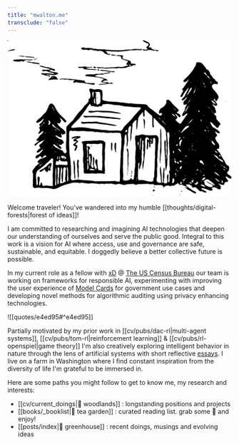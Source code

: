 ```yaml
---
title: "mwalton.me"
transclude: "false"
---
```

<p align="center">
<img src="./thoreaus_hut.svg" height="350" />
</p>

Welcome traveler! You've wandered into my humble [[thoughts/digital-forests|forest of ideas]]! 

I am committed to researching and imagining AI technologies that deepen our understanding of ourselves and serve the public good. Integral to this work is a vision for AI where access, use and governance are safe, sustainable, and equitable. I doggedly believe a better collective future is possible.

In my current role as a fellow with [xD](https://www.xd.gov/) @ [The US Census Bureau](https://www.census.gov/en.html) our team is working on frameworks for responsible AI, experimenting with improving the user experience of [Model Cards](https://bias.xd.gov/) for government use cases and developing novel methods for algorithmic auditing using privacy enhancing technologies.

![[quotes/e4ed95#^e4ed95]]

Partially motivated by my prior work in [[cv/pubs/dac-rl|multi-agent systems]], [[cv/pubs/tom-rl|reinforcement learning]] & [[cv/pubs/rl-openspiel|game theory]] I'm also creatively exploring intelligent behavior in nature through the lens of artificial systems with short reflective [essays](https://autopoiesis.substack.com/). I live on a farm in Washington where I find constant inspiration from the diversity of life I'm grateful to be immersed in.

Here are some paths you might follow to get to know me, my research and interests:

- [[cv/current_doings|🌲 woodlands]] : longstanding positions and projects
- [[books/_booklist|🍃 tea garden]] : curated reading list. grab some 🍵 and enjoy!
- [[posts/index|🌱 greenhouse]] : recent doings, musings and evolving ideas